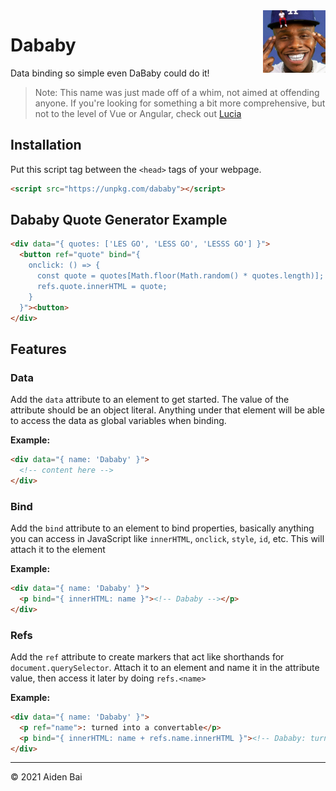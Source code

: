 <img src="https://raw.githubusercontent.com/aidenybai/dababy/main/.github/dababy.jpg" width="100" align="right">

# Dababy

Data binding so simple even DaBaby could do it!

> Note: This name was just made off of a whim, not aimed at offending anyone. If you're looking for something a bit more comprehensive, but not to the level of Vue or Angular, check out [Lucia](https://github.com/aidenybai/lucia)

## Installation

Put this script tag between the `<head>` tags of your webpage.

```html
<script src="https://unpkg.com/dababy"></script>
```

## Dababy Quote Generator Example

```html
<div data="{ quotes: ['LES GO', 'LESS GO', 'LESSS GO'] }">
  <button ref="quote" bind="{
    onclick: () => {
      const quote = quotes[Math.floor(Math.random() * quotes.length)];
      refs.quote.innerHTML = quote;
    }
  }"><button>
</div>
```

## Features

### Data

Add the `data` attribute to an element to get started. The value of the attribute should be an object literal. Anything under that element will be able to access the data as global variables when binding.

**Example:**

```html
<div data="{ name: 'Dababy' }">
  <!-- content here -->
</div>
```

### Bind

Add the `bind` attribute to an element to bind properties, basically anything you can access in JavaScript like `innerHTML`, `onclick`, `style`, `id`, etc. This will attach it to the element

**Example:**

```html
<div data="{ name: 'Dababy' }">
  <p bind="{ innerHTML: name }"><!-- Dababy --></p>
</div>
```

### Refs

Add the `ref` attribute to create markers that act like shorthands for `document.querySelector`. Attach it to an element and name it in the attribute value, then access it later by doing `refs.<name>`

**Example:**

```html
<div data="{ name: 'Dababy' }">
  <p ref="name">: turned into a convertable</p>
  <p bind="{ innerHTML: name + refs.name.innerHTML }"><!-- Dababy: turned into a convertable --></p>
</div>
```

---

© 2021 Aiden Bai
